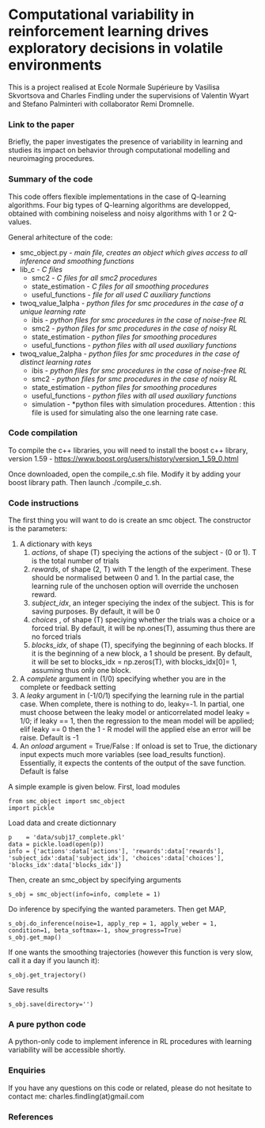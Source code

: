 <h1> Computational variability in reinforcement learning drives exploratory decisions in volatile environments </h1>

This is a project realised at Ecole Normale Supérieure by Vasilisa Skvortsova and Charles Findling under the supervisions of Valentin Wyart and Stefano Palminteri with collaborator Remi Dromnelle.

<h3> Link to the paper </h3>

Briefly, the paper investigates the presence of variability in learning and studies its impact on behavior through computational modelling and neuroimaging procedures.

<h3> Summary of the code </h3>

This code offers flexible implementations in the case of Q-learning algorithms. Four big types of Q-learning algorithms are developped, obtained with combining noiseless and noisy algorithms with 1 or 2 Q-values. 

General arhitecture of the code:
* smc_object.py - *main file, creates an object which gives access to all inference and smoothing functions*
* lib_c - *C files*
  * smc2 - *C files for all smc2 procedures*
  * state_estimation - *C files for all smoothing procedures*
  * useful_functions - *file for all used C auxiliary functions*
* twoq_value_1alpha - *python files for smc procedures in the case of a unique learning rate*
  * ibis - *python files for smc procedures in the case of noise-free RL*
  * smc2 - *python files for smc procedures in the case of noisy RL*
  * state_estimation - *python files for smoothing procedures*
  * useful_functions - *python files with all used auxiliary functions*
* twoq_value_2alpha - *python files for smc procedures in the case of distinct learning rates*
  * ibis - *python files for smc procedures in the case of noise-free RL*
  * smc2 - *python files for smc procedures in the case of noisy RL*
  * state_estimation - *python files for smoothing procedures*
  * useful_functions - *python files with all used auxiliary functions*
  * simulation - *python files with simulation procedures. Attention : this file is used for simulating also the one learning rate case.

<h3> Code compilation </h3>

To compile the c++ libraries, you will need to install the boost c++ library, version 1.59 - https://www.boost.org/users/history/version_1_59_0.html

Once downloaded, open the compile_c.sh file. Modify it by adding your boost library path. Then launch ./compile_c.sh.


<h3> Code instructions </h3>

The first thing you will want to do is create an smc object. The constructor is the parameters:
1. A dictionary with keys
 	1. *actions*, of shape (T) speciying the actions of the subject - (0 or 1). T is the total number of trials
 	1. *rewards*, of shape (2, T) with T the length of the experiment. These should be normalised between 0 and 1. In the partial case, the learning rule of the unchosen option will override the unchosen reward.
	 1. *subject_idx*, an integer speciying the index of the subject. This is for saving purposes. By default, it will be 0
	 1. *choices* , of shape (T) speciying whether the trials was a choice or a forced trial. By default, it will be np.ones(T), assuming thus there are no forced trials
 	1. *blocks_idx*, of shape (T), specifying the beginning of each blocks. If it is the beginning of a new block, a 1 should be present. By default, it will be set to blocks_idx = np.zeros(T), with blocks_idx[0]= 1, assuming thus only one block.
1. A *complete* argument in (1/0) specifying whether you are in the complete or feedback setting
1. A *leaky* argument in (-1/0/1) specifying the learning rule in the partial case. When complete, there is nothing to do, leaky=-1. In partial, one must choose between the leaky model or anticorrelated model leaky = 1/0; if leaky == 1, then the regression to the mean model will be applied; elif leaky == 0 then the 1 - R model will the applied else an error will be raise. Default is -1
1. An *onload* argument = True/False : If onload is set to True, the dictionary input expects much more variables (see load_results function). Essentially, it expects the contents of the output of the save function. Default is false

A simple example is given below. First, load modules

```
from smc_object import smc_object  
import pickle
```
Load data and create dictionnary 
```
p    = 'data/subj17_complete.pkl'
data = pickle.load(open(p))
info = {'actions':data['actions'], 'rewards':data['rewards'], 'subject_idx':data['subject_idx'], 'choices':data['choices'], 'blocks_idx':data['blocks_idx']}
```
Then, create an smc_object by specifying arguments
```
s_obj = smc_object(info=info, complete = 1)
```
Do inference by specifying the wanted parameters. Then get MAP,
```
s_obj.do_inference(noise=1, apply_rep = 1, apply_weber = 1, condition=1, beta_softmax=-1, show_progress=True)  
s_obj.get_map() 
```
If one wants the smoothing trajectories (however this function is very slow, call it a day if you launch it):

```
s_obj.get_trajectory()  
```

Save results
```
s_obj.save(directory='') 
```

<h3> A pure python code </h3>

A python-only code to implement inference in RL procedures with learning variability will be accessible shortly.

<h3> Enquiries </h3>

If you have any questions on this code or related, please do not hesitate to contact me: charles.findling(at)gmail.com

<h3> References </h3>



